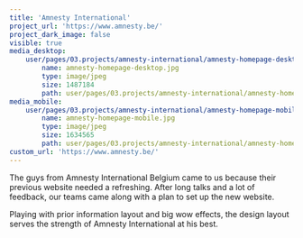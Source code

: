 ```yaml
---
title: 'Amnesty International'
project_url: 'https://www.amnesty.be/'
project_dark_image: false
visible: true
media_desktop:
    user/pages/03.projects/amnesty-international/amnesty-homepage-desktop.jpg:
        name: amnesty-homepage-desktop.jpg
        type: image/jpeg
        size: 1487184
        path: user/pages/03.projects/amnesty-international/amnesty-homepage-desktop.jpg
media_mobile:
    user/pages/03.projects/amnesty-international/amnesty-homepage-mobile.jpg:
        name: amnesty-homepage-mobile.jpg
        type: image/jpeg
        size: 1634565
        path: user/pages/03.projects/amnesty-international/amnesty-homepage-mobile.jpg
custom_url: 'https://www.amnesty.be/'
---
```


The guys from Amnesty International Belgium came to us because their previous website needed a refreshing. After long talks and a lot of feedback, our teams came along with a plan to set up the new website.

Playing with prior information layout and big wow effects, the design layout serves the strength of Amnesty International at his best.